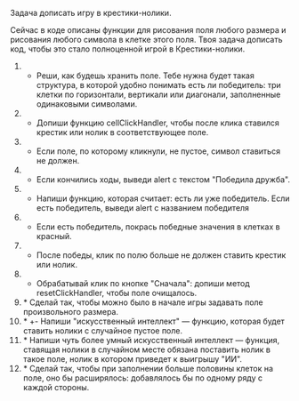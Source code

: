 Задача дописать игру в крестики-нолики.

Сейчас в коде описаны функции для рисования поля любого размера и рисования любого символа в клетке этого поля.
Твоя задача дописать код, чтобы это стало полноценной игрой в Крестики-нолики.

1. + Реши, как будешь хранить поле. Тебе нужна будет такая структура, в которой удобно понимать есть ли победитель: три клетки по горизонтали, вертикали или диагонали, заполненные одинаковыми символами.
2. + Допиши функцию cellClickHandler, чтобы после клика ставился крестик или нолик в соответствующее поле.
3. + Если поле, по которому кликнули, не пустое, символ ставиться не должен.
4. + Если кончились ходы, выведи alert с текстом "Победила дружба".
5. + Напиши функцию, которая считает: есть ли уже победитель. Если есть победитель, выведи alert с названием победителя
6. + Если есть победитель, покрась победные значения в клетках в красный.
7. + После победы, клик по полю больше не должен ставить крестик или нолик.
8. + Обрабатывай клик по кнопке "Сначала": допиши метод resetClickHandler, чтобы поле очищалось.
9. \* Сделай так, чтобы можно было в начале игры задавать поле произвольного размера.
10. \* +- Напиши "искусственный интеллект" — функцию, которая будет ставить нолики с случайное пустое поле.
11. \* Напиши чуть более умный искусственный интеллект — функция, ставящая нолики в случайном месте обязана поставить нолик в такое поле, нолик в котором приведет к выигрышу "ИИ".
12. \* Сделай так, чтобы при заполнении больше половины клеток на поле, оно бы расширялось: добавлялось бы по одному ряду с каждой стороны.
